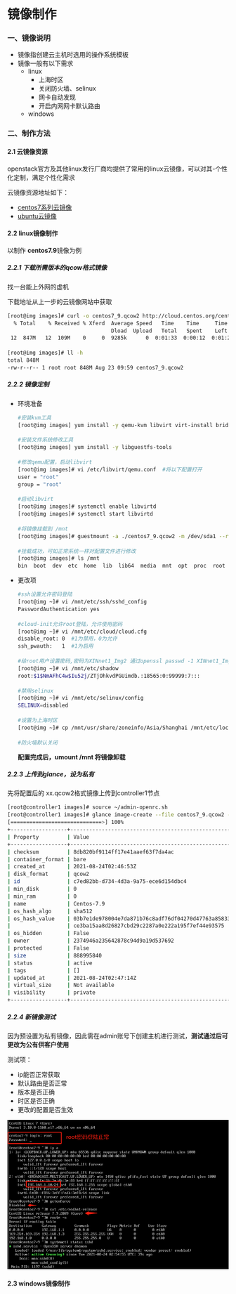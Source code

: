 # 镜像制作

### 一、镜像说明

- 镜像指创建云主机时选用的操作系统模板
- 镜像一般有以下需求
  - linux
    - 上海时区
    - 关闭防火墙、selinux
    - 网卡自动发现
    - 开启内网网卡默认路由
  - windows



### 二、制作方法

#### 2.1 云镜像资源

 openstack官方及其他linux发行厂商均提供了常用的linux云镜像，可以对其-个性化定制，满足个性化需求

 云镜像资源地址如下：

- [centos7系列云镜像](http://cloud.centos.org/centos/7/images/)
- [ubuntu云镜像](http://cloud-images.ubuntu.com/releases/)

#### 2.2 linux镜像制作

  以制作 **centos7.9**镜像为例

##### 2.2.1 下载所需版本的qcow格式镜像

找一台能上外网的虚机

下载地址从上一步的云镜像网站中获取

```bash
[root@img images]# curl -o centos7_9.qcow2 http://cloud.centos.org/centos/7/images/CentOS-7-x86_64-GenericCloud-2009.qcow2
  % Total    % Received % Xferd  Average Speed   Time    Time     Time  Current
                                 Dload  Upload   Total   Spent    Left  Speed
 12  847M   12  109M    0     0  9285k      0  0:01:33  0:00:12  0:01:21 12.4M
 
[root@img images]# ll -h
total 848M
-rw-r--r-- 1 root root 848M Aug 23 09:59 centos7_9.qcow2
```

##### 2.2.2 镜像定制

- 环境准备

  ```bash
  #安装kvm工具
  [root@img images] yum install -y qemu-kvm libvirt virt-install bridge-utils
  
  #安装文件系统修改工具
  [root@img images] yum install -y libguestfs-tools
  
  #修改qemu配置，启动libvirt
  [root@img images]# vi /etc/libvirt/qemu.conf  #将以下配置打开
  user = "root"
  group = "root"
  
  #启动libvirt
  [root@img images]# systemctl enable libvirtd
  [root@img images]# systemctl start libvirtd
  
  #将镜像挂载到 /mnt
  [root@img images]# guestmount -a ./centos7_9.qcow2 -m /dev/sda1 --rw /mnt
  
  #挂载成功，可如正常系统一样对配置文件进行修改
  [root@img images]# ls /mnt
  bin  boot  dev  etc  home  lib  lib64  media  mnt  opt  proc  root  run  sbin  srv  sys  tmp  usr  var
  ```

- 更改项

  ```bash
  #ssh设置允许密码登陆
  [root@img ~]# vi /mnt/etc/ssh/sshd_config 
  PasswordAuthentication yes
  
  #cloud-init允许root登陆，允许使用密码
  [root@img ~]# vi /mnt/etc/cloud/cloud.cfg
  disable_root: 0  #1为禁用，0为允许
  ssh_pwauth:   1  #1为启用
      
  #给root用户设置密码,密码为XINnet1_Img2 通过openssl passwd -1 XINnet1_Img2 加密得到 $1$NmAFhC4w$Iu52j/ZTjOhkvdPGUimdb.
  [root@img ~]# vi /mnt/etc/shadow
  root:$1$NmAFhC4w$Iu52j/ZTjOhkvdPGUimdb.:18565:0:99999:7::: 
  
  #禁用selinux
  [root@img ~]# vi /mnt/etc/selinux/config
  SELINUX=disabled
  
  #设置为上海时区
  [root@img ~]# cp /mnt/usr/share/zoneinfo/Asia/Shanghai /mnt/etc/localtime
  
  #防火墙默认关闭
  ```

  **配置完成后，umount /mnt 将镜像卸载**

##### 2.2.3 上传到glance，设为私有

先将配置后的 xx.qcow2格式镜像上传到controller1节点

```bash
[root@controller1 images]# source ~/admin-openrc.sh
[root@controller1 images]# glance image-create --file centos7_9.qcow2 --container-format bare --disk-format qcow2 --visibility private --progress --name Centos-7.9
[=============================>] 100%
+------------------+----------------------------------------------------------------------------------+
| Property         | Value                                                                            |
+------------------+----------------------------------------------------------------------------------+
| checksum         | 8db820bf9114ff17e41aaef63f7da4ac                                                 |
| container_format | bare                                                                             |
| created_at       | 2021-08-24T02:46:53Z                                                             |
| disk_format      | qcow2                                                                            |
| id               | c7ed82bb-d734-4d3a-9a75-ece6d154dbc4                                             |
| min_disk         | 0                                                                                |
| min_ram          | 0                                                                                |
| name             | Centos-7.9                                                                       |
| os_hash_algo     | sha512                                                                           |
| os_hash_value    | 03b7e1de978004e7da871b76c8adf76df04270d47763a85833c54ef5b2de46245021a18f9ea8cad4 |
|                  | ce3ba15aa8d26827cbd29c2287a0e222a195f7ef44e93575                                 |
| os_hidden        | False                                                                            |
| owner            | 2374946a235642878c94d9a19d537692                                                 |
| protected        | False                                                                            |
| size             | 888995840                                                                        |
| status           | active                                                                           |
| tags             | []                                                                               |
| updated_at       | 2021-08-24T02:47:14Z                                                             |
| virtual_size     | Not available                                                                    |
| visibility       | private                                                                          |
+------------------+----------------------------------------------------------------------------------+
```

##### 2.2.4 新镜像测试

  因为预设置为私有镜像，因此需在admin账号下创建主机进行测试，**测试通过后可更改为公有供客户使用**

  测试项：

- ip能否正常获取
- 默认路由是否正常
- 版本是否正确
- 时区是否正确
- 更改的配置是否生效

![image-20210824105711782](images/镜像制作/image-20210824105711782.png)

#### 2.3 windows镜像制作

  